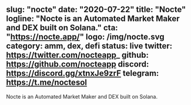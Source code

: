 
slug: "nocte"
date: "2020-07-22"
title: "Nocte"
logline: "Nocte is an Automated Market Maker and DEX built on Solana."
cta: "https://nocte.app/"
logo: /img/nocte.svg
category: amm, dex, defi
status: live
twitter: https://twitter.com/nocteapp_
github: https://github.com/nocteapp
discord: https://discord.gg/xtnxJe9zrF
telegram: https://t.me/noctesol
---
Nocte is an Automated Market Maker and DEX built on Solana.
